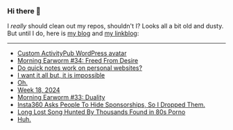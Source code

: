 ### Hi there 👋

I _really_ should clean out my repos, shouldn't I? Looks all a bit old and dusty. But until I do, here is [my blog](https://lostfocus.de/) and [my linkblog](https://dominikschwind.com/links):

--- 

<!-- POST-LIST:START -->
- [Custom ActivityPub WordPress avatar](https://lostfocus.de/2024/05/12/custom-activitypub-wordpress-avatar/)
- [Morning Earworm #34: Freed From Desire](https://lostfocus.de/2024/05/12/morning-earworm-34-freed-from-desire/)
- [Do quick notes work on personal websites?](https://lostfocus.de/2024/05/11/232914/)
- [I want it all but, it is impossible](https://ohhelloana.blog/i-want-it-all/)
- [Oh.](https://lostfocus.de/2024/05/07/232909/)
- [Week 18, 2024](https://lostfocus.de/2024/05/06/week-18-2024/)
- [Morning Earworm #33: Duality](https://lostfocus.de/2024/04/30/morning-earworm-33-duality/)
- [Insta360 Asks People To Hide Sponsorships, So I Dropped Them.](https://www.youtube.com/watch?v=5GuO7AWJl5o)
- [Long Lost Song Hunted By Thousands Found in 80s Porno](https://www.404media.co/ekt-everyone-knows-that-song-ulterior-motives-christopher-booth-porn/)
- [Huh.](https://lostfocus.de/2024/04/29/232893/)
<!-- POST-LIST:END -->

<!--
**lostfocus/lostfocus** is a ✨ _special_ ✨ repository because its `README.md` (this file) appears on your GitHub profile.

Here are some ideas to get you started:

- 🔭 I’m currently working on ...
- 🌱 I’m currently learning ...
- 👯 I’m looking to collaborate on ...
- 🤔 I’m looking for help with ...
- 💬 Ask me about ...
- 📫 How to reach me: ...
- 😄 Pronouns: ...
- ⚡ Fun fact: ...
-->
